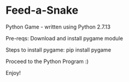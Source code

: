 # Feed-a-Snake
Python Game - written using Python 2.7.13

Pre-reqs:
Download and install pygame module 

Steps to install pygame:
pip install pygame

Proceed to the Python Program :) 

Enjoy!
